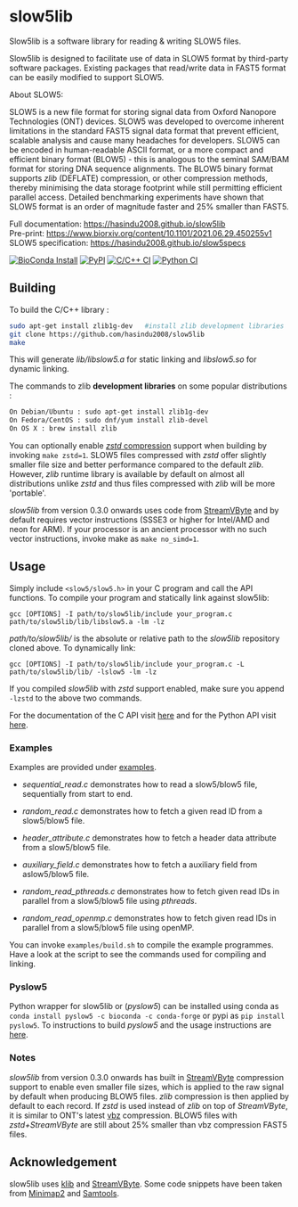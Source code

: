 # slow5lib

Slow5lib is a software library for reading & writing SLOW5 files.

Slow5lib is designed to facilitate use of data in SLOW5 format by third-party software packages. Existing packages that read/write data in FAST5 format can be easily modified to support SLOW5.

About SLOW5:

SLOW5 is a new file format for storing signal data from Oxford Nanopore Technologies (ONT) devices. SLOW5 was developed to overcome inherent limitations in the standard FAST5 signal data format that prevent efficient, scalable analysis and cause many headaches for developers. SLOW5 can be encoded in human-readable ASCII format, or a more compact and efficient binary format (BLOW5) - this is analogous to the seminal SAM/BAM format for storing DNA sequence alignments. The BLOW5 binary format supports  *zlib* (DEFLATE) compression, or other compression methods, thereby minimising the data storage footprint while still permitting efficient parallel access. Detailed benchmarking experiments have shown that SLOW5 format is an order of magnitude faster and 25% smaller than FAST5.


Full documentation: https://hasindu2008.github.io/slow5lib  
Pre-print: https://www.biorxiv.org/content/10.1101/2021.06.29.450255v1  
SLOW5 specification: https://hasindu2008.github.io/slow5specs

[![BioConda Install](https://img.shields.io/conda/dn/bioconda/pyslow5.svg?style=flag&label=BioConda%20install)](https://anaconda.org/bioconda/pyslow5)
[![PyPI](https://img.shields.io/pypi/v/pyslow5.svg?style=flat)](https://pypi.python.org/pypi/pyslow5)
[![C/C++ CI](https://github.com/hasindu2008/slow5lib/actions/workflows/c-cpp.yml/badge.svg)](https://github.com/hasindu2008/slow5lib/actions/workflows/c-cpp.yml)
[![Python CI](https://github.com/hasindu2008/slow5lib/actions/workflows/python.yml/badge.svg)](https://github.com/hasindu2008/slow5lib/actions/workflows/python.yml)



## Building

To build the C/C++ library :

```sh
sudo apt-get install zlib1g-dev   #install zlib development libraries
git clone https://github.com/hasindu2008/slow5lib
make
```

This will generate *lib/libslow5.a* for static linking and *libslow5.so* for dynamic linking.

The commands to zlib __development libraries__ on some popular distributions :
```sh
On Debian/Ubuntu : sudo apt-get install zlib1g-dev
On Fedora/CentOS : sudo dnf/yum install zlib-devel
On OS X : brew install zlib
```

You can optionally enable [*zstd* compression](https://facebook.github.io/zstd) support when building by invoking `make zstd=1`. SLOW5 files compressed with *zstd* offer slightly smaller file size and better performance compared to the default *zlib*. However, *zlib* runtime library is available by default on almost all distributions unlike *zstd* and thus files compressed with *zlib* will be more 'portable'. 


*slow5lib* from version 0.3.0 onwards uses code from [StreamVByte](https://github.com/lemire/streamvbyte) and by default requires vector instructions (SSSE3 or higher for Intel/AMD and neon  for ARM). If your processor is an ancient processor with no such vector instructions, invoke make as `make no_simd=1`. 


## Usage

Simply include `<slow5/slow5.h>` in your C program and call the API functions. To compile your program and statically link against slow5lib:

```
gcc [OPTIONS] -I path/to/slow5lib/include your_program.c path/to/slow5lib/lib/libslow5.a -lm -lz
```
*path/to/slow5lib/* is the absolute or relative path to the *slow5lib* repository cloned above. To dynamically link:
```
gcc [OPTIONS] -I path/to/slow5lib/include your_program.c -L path/to/slow5lib/lib/ -lslow5 -lm -lz
```

If you compiled *slow5lib* with *zstd* support enabled, make sure you append `-lzstd` to the above two commands.



For the documentation of the C API visit [here](https://hasindu2008.github.io/slow5lib/slow5_api/slow5.html) and for the Python API visit [here](https://hasindu2008.github.io/slow5lib/pyslow5_api/pyslow5.html).


### Examples

Examples are provided under [examples](https://github.com/hasindu2008/slow5lib/tree/master/examples).

- *sequential_read.c* demonstrates how to read a slow5/blow5 file, sequentially from start to end.
- *random_read.c* demonstrates how to fetch a given read ID from a slow5/blow5 file.
- *header_attribute.c* demonstrates how to fetch a header data attribute from a slow5/blow5 file.
- *auxiliary_field.c* demonstrates how to fetch a auxiliary field from aslow5/blow5 file.

- *random_read_pthreads.c* demonstrates how to fetch given read IDs in parallel from a slow5/blow5 file using *pthreads*.   
- *random_read_openmp.c* demonstrates how to fetch given read IDs in parallel from a slow5/blow5 file using openMP.  

You can invoke `examples/build.sh` to compile the example programmes. Have a look at the script to see the commands used for compiling and linking.

### Pyslow5

Python wrapper for slow5lib or (*pyslow5*) can be installed using conda as `conda install pyslow5 -c bioconda -c conda-forge` or pypi as `pip install pyslow5`.
To instructions to build *pyslow5* and the usage instructions are [here](https://hasindu2008.github.io/slow5lib/pyslow5_api/pyslow5.html).


### Notes

*slow5lib* from version 0.3.0 onwards has built in [StreamVByte](https://github.com/lemire/streamvbyte) compression support to enable even smaller file sizes, which is applied to the raw signal by default when producing BLOW5 files.  *zlib* compression is then applied by default to each record. If *zstd* is used instead of *zlib* on top of *StreamVByte*, it is similar to ONT's latest [vbz](https://github.com/nanoporetech/vbz_compression) compression. BLOW5 files with *zstd+StreamVByte* are still about 25% smaller than vbz compression FAST5 files. 


## Acknowledgement
slow5lib uses [klib](https://github.com/attractivechaos/klib) and [StreamVByte](https://github.com/lemire/streamvbyte). Some code snippets have been taken from [Minimap2](https://github.com/lh3/minimap2) and [Samtools](http://samtools.sourceforge.net/).
